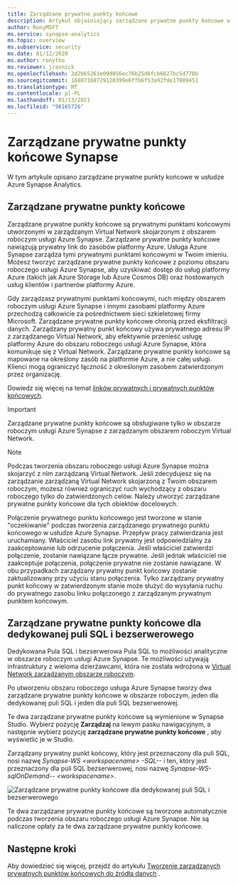 ```yaml
---
title: Zarządzane prywatne punkty końcowe
description: Artykuł objaśniający zarządzane prywatne punkty końcowe w usłudze Azure Synapse Analytics
author: RonyMSFT
ms.service: synapse-analytics
ms.topic: overview
ms.subservice: security
ms.date: 01/12/2020
ms.author: ronytho
ms.reviewer: jrasnick
ms.openlocfilehash: 2d2b65261e09d056ec76b25d6fcb6627bc54770b
ms.sourcegitcommit: 16887168729120399e6ffb6f53a92fde17889451
ms.translationtype: MT
ms.contentlocale: pl-PL
ms.lasthandoff: 01/13/2021
ms.locfileid: "98165726"
---
```

# <a name="synapse-managed-private-endpoints"></a>Zarządzane prywatne punkty końcowe Synapse

W tym artykule opisano zarządzane prywatne punkty końcowe w usłudze Azure Synapse Analytics.

## <a name="managed-private-endpoints"></a>Zarządzane prywatne punkty końcowe

Zarządzane prywatne punkty końcowe są prywatnymi punktami końcowymi utworzonymi w zarządzanym Virtual Network skojarzonym z obszarem roboczym usługi Azure Synapse. Zarządzane prywatne punkty końcowe nawiązują prywatny link do zasobów platformy Azure. Usługa Azure Synapse zarządza tymi prywatnymi punktami końcowymi w Twoim imieniu. Możesz tworzyć zarządzane prywatne punkty końcowe z poziomu obszaru roboczego usługi Azure Synapse, aby uzyskiwać dostęp do usług platformy Azure (takich jak Azure Storage lub Azure Cosmos DB) oraz hostowanych usług klientów i partnerów platformy Azure.

Gdy zarządzasz prywatnymi punktami końcowymi, ruch między obszarem roboczym usługi Azure Synapse i innymi zasobami platformy Azure przechodzą całkowicie za pośrednictwem sieci szkieletowej firmy Microsoft. Zarządzane prywatne punkty końcowe chronią przed eksfiltracji danych. Zarządzany prywatny punkt końcowy używa prywatnego adresu IP z zarządzanego Virtual Network, aby efektywnie przenieść usługę platformy Azure do obszaru roboczego usługi Azure Synapse, która komunikuje się z Virtual Network. Zarządzane prywatne punkty końcowe są mapowane na określony zasób na platformie Azure, a nie całej usługi. Klienci mogą ograniczyć łączność z określonym zasobem zatwierdzonym przez organizację. 

Dowiedz się więcej na temat [linków prywatnych i prywatnych punktów końcowych](../../private-link/index.yml).

>[!IMPORTANT]
>Zarządzane prywatne punkty końcowe są obsługiwane tylko w obszarze roboczym usługi Azure Synapse z zarządzanym obszarem roboczym Virtual Network.

>[!NOTE]
>Podczas tworzenia obszaru roboczego usługi Azure Synapse można skojarzyć z nim zarządzaną Virtual Network. Jeśli zdecydujesz się na zarządzanie zarządzaną Virtual Network skojarzoną z Twoim obszarem roboczym, możesz również ograniczyć ruch wychodzący z obszaru roboczego tylko do zatwierdzonych celów. Należy utworzyć zarządzane prywatne punkty końcowe dla tych obiektów docelowych. 


Połączenie prywatnego punktu końcowego jest tworzone w stanie "oczekiwanie" podczas tworzenia zarządzanego prywatnego punktu końcowego w usłudze Azure Synapse. Przepływ pracy zatwierdzania jest uruchamiany. Właściciel zasobu link prywatny jest odpowiedzialny za zaakceptowanie lub odrzucenie połączenia. Jeśli właściciel zatwierdzi połączenie, zostanie nawiązane łącze prywatne. Jeśli jednak właściciel nie zaakceptuje połączenia, połączenie prywatne nie zostanie nawiązane. W obu przypadkach zarządzany prywatny punkt końcowy zostanie zaktualizowany przy użyciu stanu połączenia. Tylko zarządzany prywatny punkt końcowy w zatwierdzonym stanie może służyć do wysyłania ruchu do prywatnego zasobu linku połączonego z zarządzanym prywatnym punktem końcowym.

## <a name="managed-private-endpoints-for-dedicated-sql-pool-and-serverless-sql-pool"></a>Zarządzane prywatne punkty końcowe dla dedykowanej puli SQL i bezserwerowego

Dedykowana Pula SQL i bezserwerowa Pula SQL to możliwości analityczne w obszarze roboczym usługi Azure Synapse. Te możliwości używają infrastruktury z wieloma dzierżawcami, która nie została wdrożona w [Virtual Network zarządzanym obszarze roboczym](./synapse-workspace-managed-vnet.md).

Po utworzeniu obszaru roboczego usługa Azure Synapse tworzy dwa zarządzane prywatne punkty końcowe w obszarze roboczym, jeden dla dedykowanej puli SQL i jeden dla puli SQL bezserwerowej. 

Te dwa zarządzane prywatne punkty końcowe są wymienione w Synapse Studio. Wybierz pozycję **Zarządzaj** na lewym pasku nawigacyjnym, a następnie wybierz pozycję **zarządzane prywatne punkty końcowe** , aby wyświetlić je w Studio.

Zarządzany prywatny punkt końcowy, który jest przeznaczony dla puli SQL, nosi nazwę *Synapse-WS \<workspacename\> -SQL--* i ten, który jest przeznaczony dla puli SQL bezserwerowej, nosi nazwę *Synapse-WS-sqlOnDemand-- \<workspacename\>*.

![Zarządzane prywatne punkty końcowe dla dedykowanej puli SQL i bezserwerowego](./media/synapse-workspace-managed-private-endpoints/managed-pe-for-sql-1.png)

Te dwa zarządzane prywatne punkty końcowe są tworzone automatycznie podczas tworzenia obszaru roboczego usługi Azure Synapse. Nie są naliczone opłaty za te dwa zarządzane prywatne punkty końcowe.

## <a name="next-steps"></a>Następne kroki

Aby dowiedzieć się więcej, przejdź do artykułu [Tworzenie zarządzanych prywatnych punktów końcowych do źródła danych](./how-to-create-managed-private-endpoints.md) .